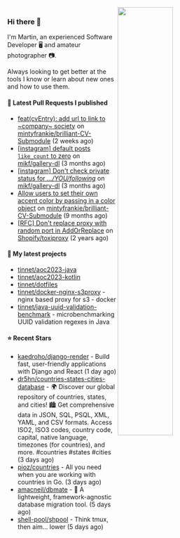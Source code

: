 <img align="right" src="https://github-profile-summary-cards.vercel.app/api/cards/profile-details?username=tinnet&theme=github" width="50%"/>
<h3 class="mt-n3">Hi there 👋</h3>

I'm Martin, an experienced Software Developer 🖥️ and amateur photographer 📷.

Always looking to get better at the tools I know or learn about new ones and how to use them.

#### 🔨 Latest Pull Requests I published

- [feat(cvEntry): add url to link to ~company~ society](https://github.com/mintyfrankie/brilliant-CV-Submodule/pull/27) on [mintyfrankie/brilliant-CV-Submodule](https://github.com/mintyfrankie/brilliant-CV-Submodule) (2 weeks ago)
- [[instagram] default posts `like_count` to zero](https://github.com/mikf/gallery-dl/pull/5323) on [mikf/gallery-dl](https://github.com/mikf/gallery-dl) (3 months ago)
- [[instagram] Don&#39;t check private status for *.../YOU/following*](https://github.com/mikf/gallery-dl/pull/5322) on [mikf/gallery-dl](https://github.com/mikf/gallery-dl) (3 months ago)
- [Allow users to set their own accent color by passing in a color object](https://github.com/mintyfrankie/brilliant-CV-Submodule/pull/10) on [mintyfrankie/brilliant-CV-Submodule](https://github.com/mintyfrankie/brilliant-CV-Submodule) (9 months ago)
- [[RFC] Don&#39;t replace proxy with random port in AddOrReplace](https://github.com/Shopify/toxiproxy/pull/356) on [Shopify/toxiproxy](https://github.com/Shopify/toxiproxy) (2 years ago)

#### 🌱 My latest projects

- [tinnet/aoc2023-java](https://github.com/tinnet/aoc2023-java)
- [tinnet/aoc2023-kotlin](https://github.com/tinnet/aoc2023-kotlin)
- [tinnet/dotfiles](https://github.com/tinnet/dotfiles)
- [tinnet/docker-nginx-s3proxy](https://github.com/tinnet/docker-nginx-s3proxy) - nginx based proxy for s3 - docker
- [tinnet/java-uuid-validation-benchmark](https://github.com/tinnet/java-uuid-validation-benchmark) - microbenchmarking UUID validation regexes in Java

#### ⭐ Recent Stars

- [kaedroho/django-render](https://github.com/kaedroho/django-render) - Build fast, user-friendly applications with Django and React (1 day ago)
- [dr5hn/countries-states-cities-database](https://github.com/dr5hn/countries-states-cities-database) - 🌍 Discover our global repository of countries, states, and cities!  🏙️ Get comprehensive data in JSON, SQL, PSQL, XML, YAML, and CSV formats. Access ISO2, ISO3 codes, country code, capital, native language, timezones (for countries), and more. #countries #states #cities (3 days ago)
- [pioz/countries](https://github.com/pioz/countries) - All you need when you are working with countries in Go. (3 days ago)
- [amacneil/dbmate](https://github.com/amacneil/dbmate) - 🚀 A lightweight, framework-agnostic database migration tool. (5 days ago)
- [shell-pool/shpool](https://github.com/shell-pool/shpool) - Think tmux, then aim... lower (5 days ago)
